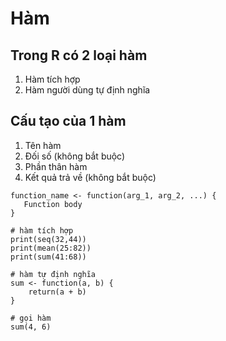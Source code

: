# Hàm
## Trong R có 2 loại hàm
1. Hàm tích hợp
2. Hàm người dùng tự định nghĩa

## Cấu tạo của 1 hàm
1. Tên hàm
2. Đối số (không bắt buộc)
3. Phần thân hàm
4. Kết quả trả về (không bắt buộc)

```
function_name <- function(arg_1, arg_2, ...) {
   Function body 
}

# hàm tích hợp
print(seq(32,44))
print(mean(25:82))
print(sum(41:68))

# hàm tự định nghĩa
sum <- function(a, b) {
    return(a + b)
}

# gọi hàm
sum(4, 6)

```